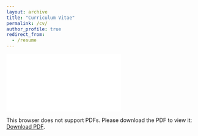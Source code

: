 ```yaml
---
layout: archive
title: "Curriculum Vitae"
permalink: /cv/
author_profile: true
redirect_from:
  - /resume
---
```


<object data="/files/meisburger-cv.pdf" type="application/pdf" width="700px" height="700px">
    <embed src="/files/meisburger-cv.pdf">
        <p>This browser does not support PDFs. Please download the PDF to view it: <a href="/files/meisburger-cv.pdf">Download PDF</a>.</p>
    </embed>
</object>
